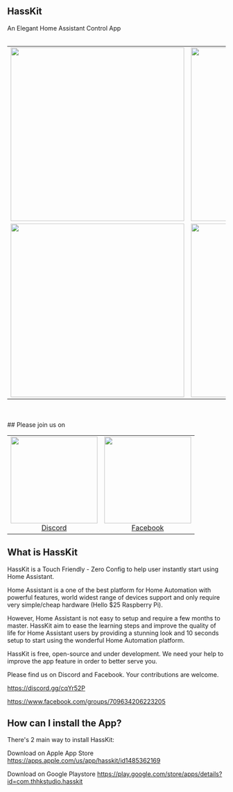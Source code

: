 ## HassKit

An Elegant Home Assistant Control App
<br><br>
<table width="100%">
<tbody>
<tr align="center">
<td><img width="400" src="https://github.com/tuanha2000vn/hasskit/blob/master/graphic%20template/Simulator%20Screen%20Shot%20-%20iPhone%2011%20Pro%20Max%20-%202019-11-13%20at%2000.54.43.png"></td>
<td><img width="400" src="https://github.com/tuanha2000vn/hasskit/blob/master/graphic%20template/Simulator%20Screen%20Shot%20-%20iPhone%2011%20Pro%20Max%20-%202019-11-13%20at%2001.28.48.png"></td>
<td><img width="400" src="https://github.com/tuanha2000vn/hasskit/blob/master/graphic%20template/Screenshot_1573979786.png"></td>
</tr>
<tr align="center">
<td><img width="400" src="https://github.com/tuanha2000vn/hasskit/blob/master/graphic%20template/Simulator%20Screen%20Shot%20-%20iPhone%2011%20Pro%20Max%20-%202019-11-13%20at%2001.29.27.png"></td>
<td><img width="400" src="https://github.com/tuanha2000vn/hasskit/blob/master/graphic%20template/Screenshot_1573979819.png"></td>
<td><img width="400" src="https://github.com/tuanha2000vn/hasskit/blob/master/graphic%20template/Screenshot_1573980448.png"></td>
</tr>
</tbody>
</table>
<br><br>
## Please join us on

<table width="100%">
<tbody>
<tr align="center">
<td><a href="https://discord.gg/cqYr52P"><img src="https://github.com/tuanha2000vn/hasskit/blob/master/assets/images/discord-512.png" alt="" width="200" /><br />Discord</a></td>
<td><a href="https://www.facebook.com/groups/709634206223205"><img src="https://github.com/tuanha2000vn/hasskit/blob/master/assets/images/facebook-logo.png" alt="" width="200" /><br />Facebook</a></td>
</tr>
</tbody>
</table>

## What is HassKit

HassKit is a Touch Friendly - Zero Config to help user instantly start using Home Assistant.

Home Assistant is a one of the best platform for Home Automation with powerful features, world widest range of devices support and only require very simple/cheap hardware (Hello \$25 Raspberry Pi).

However, Home Assistant is not easy to setup and require a few months to master. HassKit aim to ease the learning steps and improve the quality of life for Home Assistant users by providing a stunning look and 10 seconds setup to start using the wonderful Home Automation platform.

HassKit is free, open-source and under development. We need your help to improve the app feature in order to better serve you.

Please find us on Discord and Facebook. Your contributions are welcome.

https://discord.gg/cqYr52P

https://www.facebook.com/groups/709634206223205

## How can I install the App?
There's 2 main way to install HassKit:

Download on Apple App Store
https://apps.apple.com/us/app/hasskit/id1485362169

Download on Google Playstore
https://play.google.com/store/apps/details?id=com.thhkstudio.hasskit
